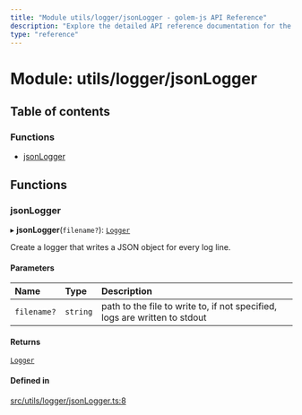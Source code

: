 ```yaml
---
title: "Module utils/logger/jsonLogger - golem-js API Reference"
description: "Explore the detailed API reference documentation for the Module utils/logger/jsonLogger within the golem-js SDK for the Golem Network."
type: "reference"
---
```

# Module: utils/logger/jsonLogger

## Table of contents

### Functions

- [jsonLogger](utils_logger_jsonLogger#jsonlogger)

## Functions

### jsonLogger

▸ **jsonLogger**(`filename?`): [`Logger`](../interfaces/utils_logger_logger.Logger)

Create a logger that writes a JSON object for every log line.

#### Parameters

| Name | Type | Description |
| :------ | :------ | :------ |
| `filename?` | `string` | path to the file to write to, if not specified, logs are written to stdout |

#### Returns

[`Logger`](../interfaces/utils_logger_logger.Logger)

#### Defined in

[src/utils/logger/jsonLogger.ts:8](https://github.com/golemfactory/golem-js/blob/8f6d57f/src/utils/logger/jsonLogger.ts#L8)
